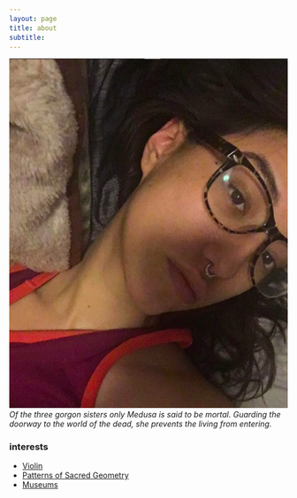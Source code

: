 ```yaml
---
layout: page
title: about
subtitle: 
---    
```


 
![m2](assets/img/m2.jpg)      
*Of the three gorgon sisters only Medusa is said to be mortal. Guarding the doorway to the world of the dead, she prevents the living from entering.* 

### interests 
- [Violin](https://www.youtube.com/watch?v=IDcuiZznRVM)  
- [Patterns of Sacred Geometry](https://www.youtube.com/watch?v=Mynr7uik5-0)  
- [Museums](https://www.metmuseum.org/exhibitions/current-exhibitions) 




